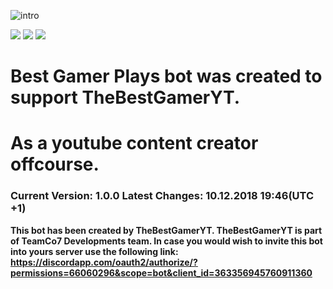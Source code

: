 ![intro](http://r69.cooltext.com/rendered/cooltext308656082057234.png)

[<img src="https://img.shields.io/badge/discord-py-blue.svg">](https://discord.js.org/) 
[<img src="https://discordapp.com/api/guilds/133049272517001216/widget.png?style=shield">](https://discord.gg/67gbBKH)
[<img src="https://discordapp.com/api/guilds/133049272517001216/widget.png?style=shield">](https://discordapp.com/oauth2/authorize/?permissions=66060296&scope=bot&client_id=363356945760911360)

# Best Gamer Plays bot was created to support TheBestGamerYT.
# As a youtube content  creator offcourse.

### Current Version: 1.0.0 Latest Changes: 10.12.2018 19:46(UTC +1)

**This bot has been created by TheBestGamerYT.
TheBestGamerYT is part of TeamCo7 Developments team.
In case you would wish to invite this bot into yours server use the following link:
https://discordapp.com/oauth2/authorize/?permissions=66060296&scope=bot&client_id=363356945760911360**
